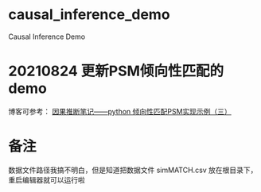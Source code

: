 # causal_inference_demo

Causal Inference  Demo

# 20210824 更新PSM倾向性匹配的demo
博客可参考：
[因果推断笔记——python 倾向性匹配PSM实现示例（三）](https://mattzheng.blog.csdn.net/article/details/119887208)


# 备注
数据文件路径我搞不明白，但是知道把数据文件 simMATCH.csv 放在根目录下，重启编辑器就可以运行啦